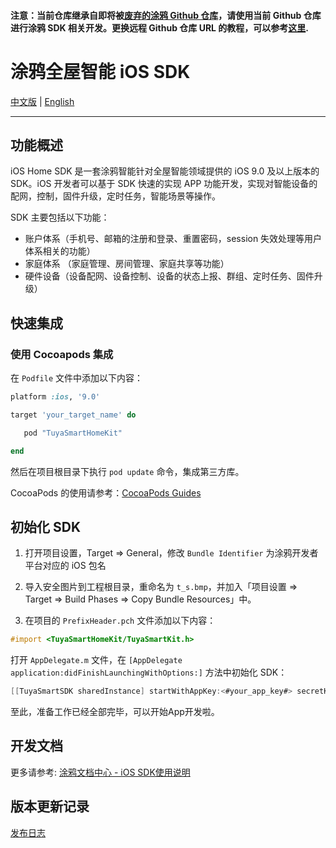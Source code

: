 #### 注意：当前仓库继承自即将被[废弃的涂鸦 Github 仓库](https://github.com/TuyaInc/tuyasmart_home_ios_sdk)，请使用当前 Github 仓库进行涂鸦 SDK 相关开发。更换远程 Github 仓库 URL 的教程，可以参考[这里](https://docs.github.com/cn/free-pro-team@latest/github/using-git/changing-a-remotes-url).

#  涂鸦全屋智能 iOS SDK

[中文版](README-zh.md) | [English](README.md)

---

## 功能概述

iOS Home SDK 是一套涂鸦智能针对全屋智能领域提供的 iOS 9.0 及以上版本的 SDK。iOS 开发者可以基于 SDK 快速的实现 APP 功能开发，实现对智能设备的配网，控制，固件升级，定时任务，智能场景等操作。

SDK 主要包括以下功能：

- 账户体系（手机号、邮箱的注册和登录、重置密码，session 失效处理等用户体系相关的功能）
- 家庭体系 （家庭管理、房间管理、家庭共享等功能）
- 硬件设备（设备配网、设备控制、设备的状态上报、群组、定时任务、固件升级）



## 快速集成

### 使用 Cocoapods 集成

在 `Podfile` 文件中添加以下内容：

```ruby
platform :ios, '9.0'

target 'your_target_name' do

   pod "TuyaSmartHomeKit"

end
```

然后在项目根目录下执行 `pod update` 命令，集成第三方库。

CocoaPods 的使用请参考：[CocoaPods Guides](https://guides.cocoapods.org/)

## 初始化 SDK

1. 打开项目设置，Target => General，修改 `Bundle Identifier` 为涂鸦开发者平台对应的 iOS 包名
2. 导入安全图片到工程根目录，重命名为 `t_s.bmp`，并加入「项目设置 => Target => Build Phases => Copy Bundle Resources」中。

3. 在项目的 `PrefixHeader.pch` 文件添加以下内容：

```objective-c
#import <TuyaSmartHomeKit/TuyaSmartKit.h>
```

打开 `AppDelegate.m` 文件，在 `[AppDelegate application:didFinishLaunchingWithOptions:]` 方法中初始化 SDK：

```objective-c
[[TuyaSmartSDK sharedInstance] startWithAppKey:<#your_app_key#> secretKey:<#your_secret_key#>];
```

至此，准备工作已经全部完毕，可以开始App开发啦。

## 开发文档

更多请参考: [涂鸦文档中心 - iOS SDK使用说明](https://tuyainc.github.io/tuyasmart_home_ios_sdk_doc/zh-hans/)

## 版本更新记录

[发布日志](https://developer.tuya.com/cn/docs/app-development/ios-app-sdk/changelog?id=Ka5vc933r3qja)
